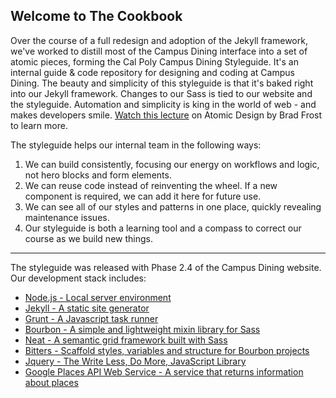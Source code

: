 ## Welcome to The Cookbook
Over the course of a full redesign and adoption of the Jekyll framework, we've worked to distill most of the Campus Dining interface into a set of atomic pieces, forming the Cal Poly Campus Dining Styleguide. It's an internal guide & code repository for designing and coding at Campus Dining. The beauty and simplicity of this styleguide is that it's baked right into our Jekyll framework. Changes to our Sass is tied to our website and the styleguide. Automation and simplicity is king in the world of web - and makes developers smile. [Watch this lecture](https://vimeo.com/109130093) on Atomic Design by Brad Frost to learn more.

The styleguide helps our internal team in the following ways:
1. We can build consistently, focusing our energy on workflows and logic, not hero blocks and form elements.
2. We can reuse code instead of reinventing the wheel. If a new component is required, we can add it here for future use.
3. We can see all of our styles and patterns in one place, quickly revealing maintenance issues.
4. Our styleguide is both a learning tool and a compass to correct our course as we build new things.
----
The styleguide was released with Phase 2.4 of the Campus Dining website. Our development stack includes:
+ [Node.js - Local server environment](https://nodejs.org/en/)
+ [Jekyll - A static site generator](https://jekyllrb.com/)
+ [Grunt - A Javascript task runner](https://gruntjs.com/)
+ [Bourbon - A simple and lightweight mixin library for Sass](https://www.bourbon.io/)
+ [Neat - A semantic grid framework built with Sass](https://neat.bourbon.io/)
+ [Bitters - Scaffold styles, variables and structure for Bourbon projects](http://bitters.bourbon.io/)
+ [Jquery - The Write Less, Do More, JavaScript Library](https://jquery.com/)
+ [Google Places API Web Service - A service that returns information about places](https://developers.google.com/places/web-service/details)


